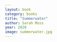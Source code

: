 ```yaml
---
layout: book
category: books
title: "Summerwater"
author: Sarah Moss
year: 2020
image: summerwater.jpg
---
```

